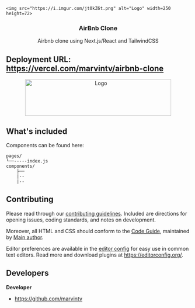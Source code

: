 <p align="center">
  
    <img src="https://i.imgur.com/jt0kZ6t.png" alt="Logo" width=250 height=72>
  

  <h3 align="center">AirBnb Clone</h3>

  <p align="center">
    Airbnb clone using Next.js/React and TailwindCSS
    <br>

  </p>
</p>

## Deployment URL: https://vercel.com/marvintv/airbnb-clone

<p align="center">
    <img src="https://i.imgur.com/J7u3Kbk.png" alt="Logo" width=400 height=100>
</p>


## What's included

Components can be found here:

```
pages/
└──-----index.js
components/
    ├── 
    |--
    |--
```


## Contributing

Please read through our [contributing guidelines](https://reponame/blob/master/CONTRIBUTING.md). Included are directions for opening issues, coding standards, and notes on development.

Moreover, all HTML and CSS should conform to the [Code Guide](https://github.com/mdo/code-guide), maintained by [Main author](https://github.com/usernamemainauthor).

Editor preferences are available in the [editor config](https://reponame/blob/master/.editorconfig) for easy use in common text editors. Read more and download plugins at <https://editorconfig.org/>.

## Developers

**Developer**

- <https://github.com/marvintv>


